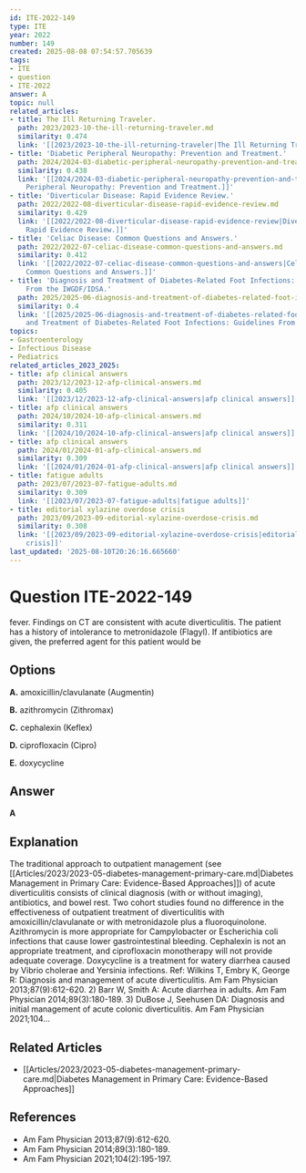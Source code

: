 ```yaml
---
id: ITE-2022-149
type: ITE
year: 2022
number: 149
created: 2025-08-08 07:54:57.705639
tags:
- ITE
- question
- ITE-2022
answer: A
topic: null
related_articles:
- title: The Ill Returning Traveler.
  path: 2023/2023-10-the-ill-returning-traveler.md
  similarity: 0.474
  link: '[[2023/2023-10-the-ill-returning-traveler|The Ill Returning Traveler.]]'
- title: 'Diabetic Peripheral Neuropathy: Prevention and Treatment.'
  path: 2024/2024-03-diabetic-peripheral-neuropathy-prevention-and-treatment.md
  similarity: 0.438
  link: '[[2024/2024-03-diabetic-peripheral-neuropathy-prevention-and-treatment|Diabetic
    Peripheral Neuropathy: Prevention and Treatment.]]'
- title: 'Diverticular Disease: Rapid Evidence Review.'
  path: 2022/2022-08-diverticular-disease-rapid-evidence-review.md
  similarity: 0.429
  link: '[[2022/2022-08-diverticular-disease-rapid-evidence-review|Diverticular Disease:
    Rapid Evidence Review.]]'
- title: 'Celiac Disease: Common Questions and Answers.'
  path: 2022/2022-07-celiac-disease-common-questions-and-answers.md
  similarity: 0.412
  link: '[[2022/2022-07-celiac-disease-common-questions-and-answers|Celiac Disease:
    Common Questions and Answers.]]'
- title: 'Diagnosis and Treatment of Diabetes-Related Foot Infections: Guidelines
    From the IWGDF/IDSA.'
  path: 2025/2025-06-diagnosis-and-treatment-of-diabetes-related-foot-infections.md
  similarity: 0.4
  link: '[[2025/2025-06-diagnosis-and-treatment-of-diabetes-related-foot-infections|Diagnosis
    and Treatment of Diabetes-Related Foot Infections: Guidelines From the IWGDF/IDSA.]]'
topics:
- Gastroenterology
- Infectious Disease
- Pediatrics
related_articles_2023_2025:
- title: afp clinical answers
  path: 2023/12/2023-12-afp-clinical-answers.md
  similarity: 0.405
  link: '[[2023/12/2023-12-afp-clinical-answers|afp clinical answers]]'
- title: afp clinical answers
  path: 2024/10/2024-10-afp-clinical-answers.md
  similarity: 0.311
  link: '[[2024/10/2024-10-afp-clinical-answers|afp clinical answers]]'
- title: afp clinical answers
  path: 2024/01/2024-01-afp-clinical-answers.md
  similarity: 0.309
  link: '[[2024/01/2024-01-afp-clinical-answers|afp clinical answers]]'
- title: fatigue adults
  path: 2023/07/2023-07-fatigue-adults.md
  similarity: 0.309
  link: '[[2023/07/2023-07-fatigue-adults|fatigue adults]]'
- title: editorial xylazine overdose crisis
  path: 2023/09/2023-09-editorial-xylazine-overdose-crisis.md
  similarity: 0.308
  link: '[[2023/09/2023-09-editorial-xylazine-overdose-crisis|editorial xylazine overdose
    crisis]]'
last_updated: '2025-08-10T20:26:16.665660'
---
```


# Question ITE-2022-149

fever. Findings on CT are consistent with acute diverticulitis. The patient has a history of intolerance to metronidazole (Flagyl). If antibiotics are given, the preferred agent for this patient would be

## Options

**A.** amoxicillin/clavulanate (Augmentin)

**B.** azithromycin (Zithromax)

**C.** cephalexin (Keflex)

**D.** ciprofloxacin (Cipro)

**E.** doxycycline

## Answer

**A**

## Explanation

The traditional approach to outpatient management (see [[Articles/2023/2023-05-diabetes-management-primary-care.md|Diabetes Management in Primary Care: Evidence-Based Approaches]]) of acute diverticulitis consists of clinical diagnosis (with
or without imaging), antibiotics, and bowel rest. Two cohort studies found no difference in the
effectiveness of outpatient treatment of diverticulitis with amoxicillin/clavulanate or with metronidazole
plus a fluoroquinolone. Azithromycin is more appropriate for Campylobacter  or Escherichia coli  infections
that cause lower gastrointestinal bleeding. Cephalexin is not an appropriate treatment, and ciprofloxacin
monotherapy will not provide adequate coverage. Doxycycline is a treatment for watery diarrhea caused
by Vibrio cholerae  and Yersinia infections.
Ref: Wilkins T, Embry K, George R: Diagnosis and management of acute diverticulitis. Am Fam Physician  2013;87(9):612-620.
2) Barr W, Smith A: Acute diarrhea in adults. Am Fam Physician  2014;89(3):180-189. 3) DuBose J, Seehusen DA:
Diagnosis and initial management of acute colonic diverticulitis. Am Fam Physician  2021;104...



## Related Articles

- [[Articles/2023/2023-05-diabetes-management-primary-care.md|Diabetes Management in Primary Care: Evidence-Based Approaches]]

## References

- Am Fam Physician  2013;87(9):612-620.
- Am Fam Physician  2014;89(3):180-189.
- Am Fam Physician  2021;104(2):195-197.
